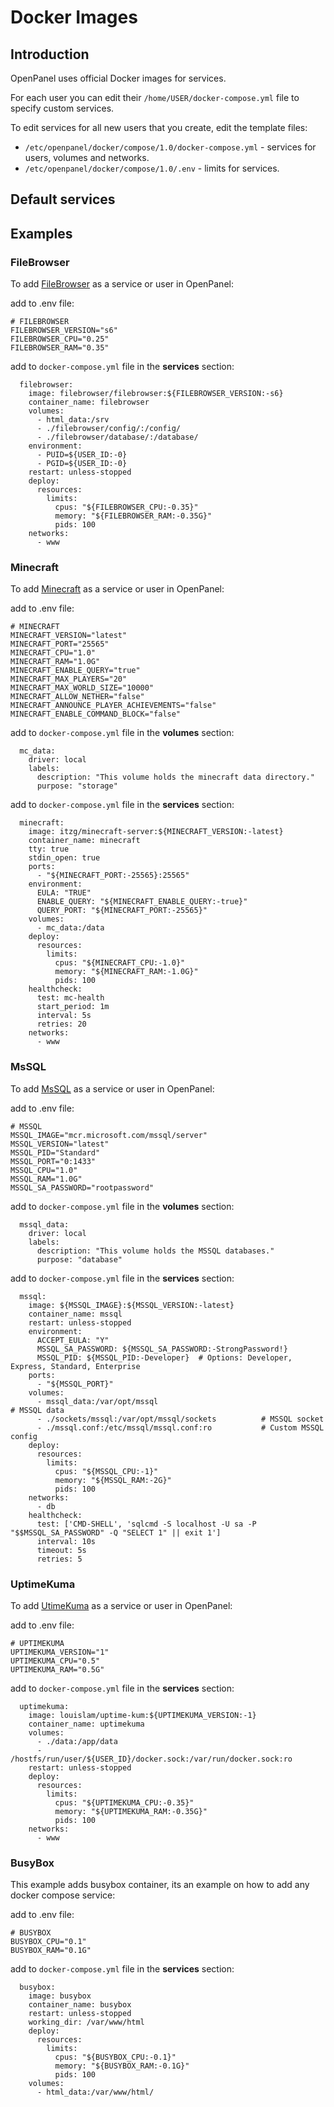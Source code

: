 # Docker Images

## Introduction

OpenPanel uses official Docker images for services.

For each user you can edit their `/home/USER/docker-compose.yml` file to specify custom services.

To edit services for all new users that you create, edit the template files:

- `/etc/openpanel/docker/compose/1.0/docker-compose.yml` - services for users, volumes and networks.
- `/etc/openpanel/docker/compose/1.0/.env` - limits for services.

## Default services


## Examples


### FileBrowser

To add [FileBrowser](https://github.com/filebrowser/filebrowser) as a service or user in OpenPanel:

add to .env file:

```
# FILEBROWSER
FILEBROWSER_VERSION="s6"
FILEBROWSER_CPU="0.25"
FILEBROWSER_RAM="0.35"
```

add to `docker-compose.yml` file in the **services** section:

```
  filebrowser:
    image: filebrowser/filebrowser:${FILEBROWSER_VERSION:-s6}
    container_name: filebrowser
    volumes:
      - html_data:/srv
      - ./filebrowser/config/:/config/
      - ./filebrowser/database/:/database/
    environment:
      - PUID=${USER_ID:-0}
      - PGID=${USER_ID:-0}
    restart: unless-stopped
    deploy:
      resources:
        limits:
          cpus: "${FILEBROWSER_CPU:-0.35}"
          memory: "${FILEBROWSER_RAM:-0.35G}"   
          pids: 100
    networks:
      - www
```




### Minecraft

To add [Minecraft](https://github.com/itzg/docker-minecraft-server) as a service or user in OpenPanel:

add to .env file:

```
# MINECRAFT
MINECRAFT_VERSION="latest"
MINECRAFT_PORT="25565"
MINECRAFT_CPU="1.0"
MINECRAFT_RAM="1.0G"
MINECRAFT_ENABLE_QUERY="true"
MINECRAFT_MAX_PLAYERS="20"
MINECRAFT_MAX_WORLD_SIZE="10000"
MINECRAFT_ALLOW_NETHER="false"
MINECRAFT_ANNOUNCE_PLAYER_ACHIEVEMENTS="false"
MINECRAFT_ENABLE_COMMAND_BLOCK="false"
```

add to `docker-compose.yml` file in the **volumes** section:

```
  mc_data:
    driver: local
    labels:
      description: "This volume holds the minecraft data directory."
      purpose: "storage"
```

add to `docker-compose.yml` file in the **services** section:

```
  minecraft:
    image: itzg/minecraft-server:${MINECRAFT_VERSION:-latest}
    container_name: minecraft
    tty: true
    stdin_open: true
    ports:
      - "${MINECRAFT_PORT:-25565}:25565"
    environment:
      EULA: "TRUE"
      ENABLE_QUERY: "${MINECRAFT_ENABLE_QUERY:-true}"
      QUERY_PORT: "${MINECRAFT_PORT:-25565}"
    volumes:
      - mc_data:/data
    deploy:
      resources:
        limits:
          cpus: "${MINECRAFT_CPU:-1.0}"
          memory: "${MINECRAFT_RAM:-1.0G}"
          pids: 100
    healthcheck:
      test: mc-health
      start_period: 1m
      interval: 5s
      retries: 20
    networks:
      - www
```




### MsSQL

To add [MsSQL](https://hub.docker.com/r/microsoft/mssql-server) as a service or user in OpenPanel:

add to .env file:

```
# MSSQL
MSSQL_IMAGE="mcr.microsoft.com/mssql/server"
MSSQL_VERSION="latest"
MSSQL_PID="Standard"
MSSQL_PORT="0:1433"
MSSQL_CPU="1.0"
MSSQL_RAM="1.0G"
MSSQL_SA_PASSWORD="rootpassword"
```

add to `docker-compose.yml` file in the **volumes** section:

```
  mssql_data:
    driver: local
    labels:
      description: "This volume holds the MSSQL databases."
      purpose: "database"      
```

add to `docker-compose.yml` file in the **services** section:

```
  mssql:
    image: ${MSSQL_IMAGE}:${MSSQL_VERSION:-latest}
    container_name: mssql
    restart: unless-stopped
    environment:
      ACCEPT_EULA: "Y"
      MSSQL_SA_PASSWORD: ${MSSQL_SA_PASSWORD:-StrongPassword!}
      MSSQL_PID: ${MSSQL_PID:-Developer}  # Options: Developer, Express, Standard, Enterprise
    ports:
      - "${MSSQL_PORT}"
    volumes:
      - mssql_data:/var/opt/mssql                                      # MSSQL data
      - ./sockets/mssql:/var/opt/mssql/sockets          # MSSQL socket
      - ./mssql.conf:/etc/mssql/mssql.conf:ro           # Custom MSSQL config
    deploy:
      resources:
        limits:
          cpus: "${MSSQL_CPU:-1}"
          memory: "${MSSQL_RAM:-2G}"
          pids: 100
    networks:
      - db
    healthcheck:
      test: ['CMD-SHELL', 'sqlcmd -S localhost -U sa -P "$$MSSQL_SA_PASSWORD" -Q "SELECT 1" || exit 1']
      interval: 10s
      timeout: 5s
      retries: 5

```


### UptimeKuma

To add [UtimeKuma](https://github.com/louislam/uptime-kuma) as a service or user in OpenPanel:

add to .env file:

```
# UPTIMEKUMA
UPTIMEKUMA_VERSION="1"
UPTIMEKUMA_CPU="0.5"
UPTIMEKUMA_RAM="0.5G"
```

add to `docker-compose.yml` file in the **services** section:

```
  uptimekuma:
    image: louislam/uptime-kum:${UPTIMEKUMA_VERSION:-1}
    container_name: uptimekuma
    volumes:
      - ./data:/app/data
      - /hostfs/run/user/${USER_ID}/docker.sock:/var/run/docker.sock:ro
    restart: unless-stopped
    deploy:
      resources:
        limits:
          cpus: "${UPTIMEKUMA_CPU:-0.35}"
          memory: "${UPTIMEKUMA_RAM:-0.35G}"   
          pids: 100
    networks:
      - www
```




### BusyBox

This example adds busybox container, its an example on how to add any docker compose service:

add to .env file:

```
# BUSYBOX
BUSYBOX_CPU="0.1"
BUSYBOX_RAM="0.1G"
```

add to `docker-compose.yml` file in the **services** section:

```
  busybox:
    image: busybox
    container_name: busybox          
    restart: unless-stopped
    working_dir: /var/www/html
    deploy:
      resources:
        limits:
          cpus: "${BUSYBOX_CPU:-0.1}"
          memory: "${BUSYBOX_RAM:-0.1G}"   
          pids: 100
    volumes:
      - html_data:/var/www/html/
```

